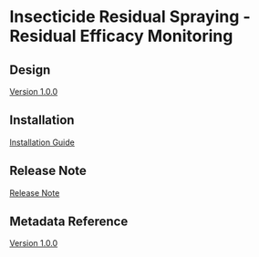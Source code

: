 # Insecticide Residual Spraying - Residual Efficacy Monitoring

## Design

[Version 1.0.0](#ento-irs-rem-design)

## Installation

[Installation Guide](#ento-irs-rem-installation)

## Release Note

[Release Note](#ento-irs-rem-release-note)

## Metadata Reference

[Version 1.0.0](https://packages.dhis2.org/en/ENTO_IRS/1.0.0/DHIS2.37/ENTO_IRS_REM_1.0.0_DHIS2.37.xlsx)
